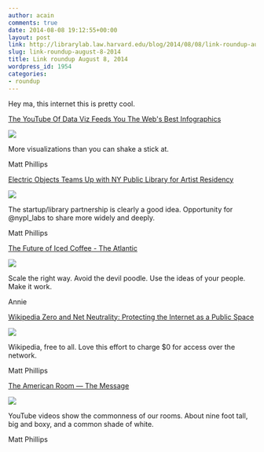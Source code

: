 ```yaml
---
author: acain
comments: true
date: 2014-08-08 19:12:55+00:00
layout: post
link: http://librarylab.law.harvard.edu/blog/2014/08/08/link-roundup-august-8-2014/
slug: link-roundup-august-8-2014
title: Link roundup August 8, 2014
wordpress_id: 1954
categories:
- roundup
---
```


Hey ma, this internet this is pretty cool.

[The YouTube Of Data Viz Feeds You The Web's Best Infographics](http://thecreatorsproject.vice.com/blog/the-youtube-of-data-viz-feeds-you-the-webs-best-infographics)

[![](/roundup/images/53e52136b1707.png)](http://thecreatorsproject.vice.com/blog/the-youtube-of-data-viz-feeds-you-the-webs-best-infographics)

More visualizations than you can shake a stick at.

Matt Phillips

[Electric Objects Teams Up with NY Public Library for Artist Residency](http://thenextweb.com/creativity/2014/08/04/electric-objects-teams-ny-public-library-artist-residency/)

[![](/roundup/images/53dff08d1b15b.png)](http://thenextweb.com/creativity/2014/08/04/electric-objects-teams-ny-public-library-artist-residency/)

The startup/library partnership is clearly a good idea. Opportunity for @nypl_labs to share more widely and deeply.

Matt Phillips

[The Future of Iced Coffee - The Atlantic](http://www.theatlantic.com/features/archive/2014/08/the-future-of-iced-coffee/375114/)

[![](/roundup/images/53dfa8eb97a40.png)](http://www.theatlantic.com/features/archive/2014/08/the-future-of-iced-coffee/375114/)

Scale the right way. Avoid the devil poodle. Use the ideas of your people. Make it work.  

Annie

[Wikipedia Zero and Net Neutrality: Protecting the Internet as a Public Space](http://blog.wikimedia.org/2014/08/01/wikipedia-zero-and-net-neutrality-protecting-the-internet/)

[![](/roundup/images/53de5ea8f3f7d.png)](http://blog.wikimedia.org/2014/08/01/wikipedia-zero-and-net-neutrality-protecting-the-internet/)

Wikipedia, free to all. Love this effort to charge $0 for access over the network.

Matt Phillips

[The American Room — The Message](https://medium.com/message/the-american-room-3fce9b2b98c5)

[![](/roundup/images/thumb-zFRlDifI.png)](https://medium.com/message/the-american-room-3fce9b2b98c5)

YouTube videos show the commonness of our rooms. About nine foot tall, big and boxy, and a common shade of white.

Matt Phillips
